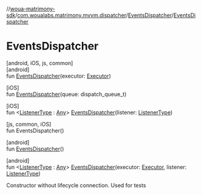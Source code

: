 //[woua-matrimony-sdk](../../../index.md)/[com.woualabs.matrimony.mvvm.dispatcher](../index.md)/[EventsDispatcher](index.md)/[EventsDispatcher](-events-dispatcher.md)

# EventsDispatcher

[android, iOS, js, common]\
[android]\
fun [EventsDispatcher](-events-dispatcher.md)(executor: [Executor](https://developer.android.com/reference/kotlin/java/util/concurrent/Executor.html))

[iOS]\
fun [EventsDispatcher](index.md#-138681014%2FConstructors%2F2061961823)(queue: dispatch_queue_t)

[iOS]\
fun <[ListenerType](index.md) : [Any](https://kotlinlang.org/api/latest/jvm/stdlib/kotlin/-any/index.html)> [EventsDispatcher](index.md#-585664842%2FConstructors%2F2061961823)(listener: [ListenerType](index.md))

[js, common, iOS]\
fun EventsDispatcher()

[android]\
fun [EventsDispatcher](-events-dispatcher.md)()

[android]\
fun <[ListenerType](index.md) : [Any](https://kotlinlang.org/api/latest/jvm/stdlib/kotlin/-any/index.html)> [EventsDispatcher](-events-dispatcher.md)(executor: [Executor](https://developer.android.com/reference/kotlin/java/util/concurrent/Executor.html), listener: [ListenerType](index.md))

Constructor without lifecycle connection. Used for tests
